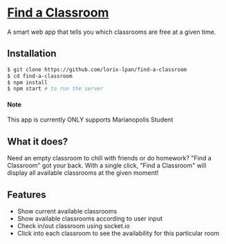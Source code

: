 # [Find a Classroom](http://findroom.lawry.io)
A smart web app that tells you which classrooms are free at a given time.

## Installation
```bash
$ git clone https://github.com/lorix-lpan/find-a-classroom
$ cd find-a-classroom
$ npm install
$ npm start # to run the server
```

#### Note
This app is currently ONLY supports Marianopolis Student

## What it does?
Need an empty classroom to chill with friends or do homework? "Find a Classroom" got your back. With a single click, "Find a Classroom" will display all available classrooms at the given moment!

## Features
* Show current available classrooms
* Show available classrooms according to user input
* Check in/out classroom using socket.io
* Click into each classroom to see the availability for this particular room
